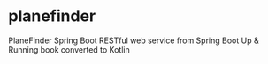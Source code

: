 # planefinder
PlaneFinder Spring Boot RESTful web service from Spring Boot Up &amp; Running book converted to Kotlin
